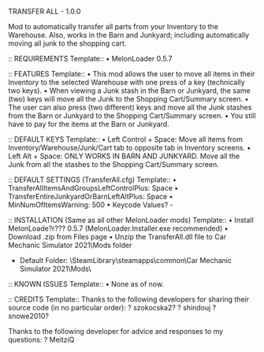 TRANSFER ALL - 1.0.0

Mod to automatically transfer all parts from your Inventory to the Warehouse.
Also, works in the Barn and Junkyard; including automatically moving all junk to the shopping cart.

:: REQUIREMENTS Template::
• MelonLoader 0.5.7

:: FEATURES Template::
• This mod allows the user to move all items in their Inventory to the selected Warehouse with one press of a key (technically two keys).
• When viewing a Junk stash in the Barn or Junkyard, the same (two) keys will move all the Junk to the Shopping Cart/Summary screen.
• The user can also press (two different) keys and move all the Junk stashes from the Barn or Junkyard to the Shopping Cart/Summary screen.
• You still have to pay for the items at the Barn or Junkyard.

:: DEFAULT KEYS Template::
• Left Control + Space: Move all items from Inventory/Warehouse/Junk/Cart tab to opposite tab in Inventory screens.
• Left Alt + Space: ONLY WORKS IN BARN AND JUNKYARD. Move all the Junk from all the stashes to the Shopping Cart/Summary screen.

:: DEFAULT SETTINGS (TransferAll.cfg) Template::
• TransferAllItemsAndGroupsLeftControlPlus: Space
• TransferEntireJunkyardOrBarnLeftAltPlus: Space
• MinNumOfItemsWarning: 500
• Keycode Values? - 

:: INSTALLATION (Same as all other MelonLoader mods) Template::
• Install MelonLoade?r??? 0.5.7 (MelonLoader.Installer.exe recommended)
• Download .zip from Files page
• Unzip the TransferAll.dll file to Car Mechanic Simulator 2021\Mods folder
- Default Folder: \SteamLibrary\steamapps\common\Car Mechanic Simulator 2021\Mods\

:: KNOWN ISSUES Template::
• None as of now.

:: CREDITS Template::
Thanks to the following developers for sharing their source code (in no particular order):
? szokocska2?
? shindouj
? snowe2010?

Thanks to the following developer for advice and responses to my questions:
? MeitziQ

